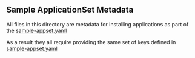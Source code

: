 
## Sample ApplicationSet Metadata

All files in this directory are metadata for installing applications as part of the [sample-appset.yaml](/manifests/appsets/sample-appset.yaml) 

As a result they all require providing the same set of keys defined in [sample-appset.yaml](/manifests/appsets/sample-appset.yaml)

